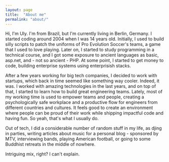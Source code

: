 ```yaml
---
layout: page
title:  "About me"
permalink: "about/"
---
```


Hi, I'm Uly. I'm from Brazil, but I'm currently living in Berlin, Germany. I started coding around 2004 when I was 14 years old. Initially, I used to build silly scripts to patch the uniforms of Pro Evolution Soccer's teams, a game that I used to love playing. Later on, I started to study programming in a technical course, and I got some exposure to ancient languages as basic, asp.net, and - not so ancient - PHP. At some point, I started to get money to code, building enterprise systems using enterprisish stacks.

After a few years working for big tech companies, I decided to work with startups, which back in time seemed like something way cooler. Indeed, it was. I worked with amazing technologies in the last years, and on top of that, I started to learn how to build great engineering teams. Lately, most of my working time is used to empower teams and people, creating a psychologically safe workplace and a productive flow for engineers from different countries and cultures. It feels good to create an environment where people can be proud of their work while shipping impactful code and having fun. So yeah, that's what I usually do.

Out of tech, I did a considerable number of random stuff in my life, as djing in parties, writing articles about music for a personal blog - sponsored by MTV, interviewing bands, playing American football, or going to some Buddhist retreats in the middle of nowhere.

Intriguing mix, right? I can't explain.